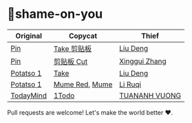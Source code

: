 # 🖕shame-on-you

| Original | Copycat | Thief |
|----|----|----|
| [Pin](https://itunes.apple.com/app/id1039643846) | [Take 剪贴板](https://itunes.apple.com/app/id1266659727) | [Liu Deng](http://weibo.com/iostake) |
| [Pin](https://itunes.apple.com/app/id1039643846) | [剪贴板 Cut](https://itunes.apple.com/app/id1156808469) | [Xinggui Zhang](mailto://np2016.ant@gmail.com) |
| [Potatso 1](https://github.com/Potatso/Potatso) | [Take](https://itunes.apple.com/app/id1176857712) | [Liu Deng](http://weibo.com/iostake) |
| [Potatso 1](https://github.com/Potatso/Potatso) | [Mume Red](https://itunes.apple.com/cn/app/id1256315160?mt=8), [Mume](https://itunes.apple.com/us/app/id1144787928?mt=8) | [Li Ruqi](https://twitter.com/liruqi) |
| [TodayMind](https://itunes.apple.com/app/id1207158665) | [1Todo](https://itunes.apple.com/app/id1209815313) | [TUANANH VUONG](https://1began.com/) |

Pull requests are welcome! Let's make the world better ❤️.
